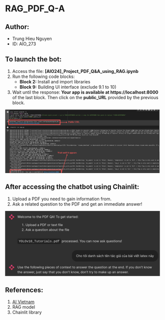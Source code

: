 # RAG_PDF_Q-A
## Author:
- Trung Hieu Nguyen
- ID: AIO_273

## To launch the bot:
1. Access the file: **[AIO24]_Project_PDF_Q&A_using_RAG.ipynb**
2. Run the following code blocks:
   - **Block 2:** Install and import libraries
   - **Block 9:** Building UI interface (exclude 9.1 to 10)
3. Wait until the response: **Your app is available at https://localhost:8000** of the last block. Then click on the **public_URL** provided by the previous block.

![App available at localhost](static/instruction.png)

## After accessing the chatbot using Chainlit:
1. Upload a PDF you need to gain information from.
2. Ask a related question to the PDF and get an immediate answer!

![Chatbot available](static/interface.png)

## References:
1. [AI Vietnam](https://www.facebook.com/aivietnam.edu.vn)
2. RAG model
3. Chainlit library
